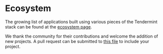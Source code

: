 # Ecosystem

The growing list of applications built using various pieces of the
Tendermint stack can be found at the [ecosystem page](https://tendermint.com/ecosystem).

We thank the community for their contributions and welcome the
addition of new projects. A pull request can be submitted to [this
file](https://github.com/gracenoah/tendermint/blob/master/docs/app-dev/ecosystem.json)
to include your project.
